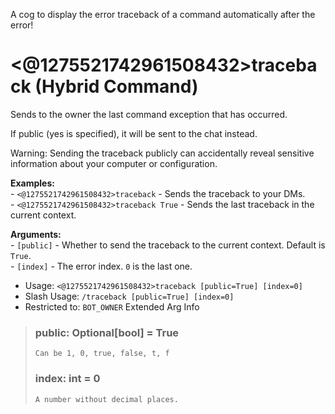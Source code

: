 A cog to display the error traceback of a command automatically after the error!

# <@1275521742961508432>traceback (Hybrid Command)
Sends to the owner the last command exception that has occurred.<br/>

If public (yes is specified), it will be sent to the chat instead.<br/>

Warning: Sending the traceback publicly can accidentally reveal sensitive information about your computer or configuration.<br/>

**Examples:**<br/>
    - `<@1275521742961508432>traceback` - Sends the traceback to your DMs.<br/>
    - `<@1275521742961508432>traceback True` - Sends the last traceback in the current context.<br/>

**Arguments:**<br/>
    - `[public]` - Whether to send the traceback to the current context. Default is `True`.<br/>
    - `[index]`  - The error index. `0` is the last one.<br/>
 - Usage: `<@1275521742961508432>traceback [public=True] [index=0]`
 - Slash Usage: `/traceback [public=True] [index=0]`
 - Restricted to: `BOT_OWNER`
Extended Arg Info
> ### public: Optional[bool] = True
> ```
> Can be 1, 0, true, false, t, f
> ```
> ### index: int = 0
> ```
> A number without decimal places.
> ```
